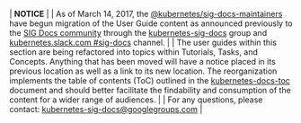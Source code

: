 

| **NOTICE** |
| As of March 14, 2017, the [@kubernetes/sig-docs-maintainers](https://github.com/orgs/kubernetes/teams/sig-docs-maintainers) have begun migration of the User Guide content as announced previously to the [SIG Docs community](https://github.com/kubernetes/community/tree/master/sig-docs) through the [kubernetes-sig-docs](https://groups.google.com/forum/#!forum/kubernetes-sig-docs) group and [kubernetes.slack.com #sig-docs](https://kubernetes.slack.com/messages/sig-docs/) channel.  |
| The user guides within this section are being refactored into topics within Tutorials, Tasks, and Concepts. Anything that has been moved will have a notice placed in its previous location as well as a link to its new location. The reorganization implements the table of contents (ToC) outlined in the [kubernetes-docs-toc](https://docs.google.com/a/google.com/document/d/18hRCIorVarExB2eBVHTUR6eEJ2VVk5xq1iBmkQv8O6I/edit?usp=sharing) document and should better facilitate the findability and consumption of the content for a wider range of audiences. |
| For any questions, please contact: kubernetes-sig-docs@googlegroups.com |
